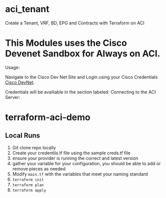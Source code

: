 # aci_tenant
Create a Tenant, VRF, BD, EPG and Contracts with Terraform on ACI

# This Modules uses the Cisco Devenet Sandbox for Always on ACI.

Usage:  

Navigate to the Cisco Dev Net Site and Login using your Cisco Credentials
[Cisco DevNet](https://https://devnetsandbox.cisco.com/RM/Topology/).

Credentials will be availiable in the section labeled:
Connecting to the ACI Server:

# terraform-aci-demo

## Local Runs
1. Git clone repo locally
2. Create your credentils.tf file using the sample creds.tf file
3. ensure your provider is running the correct and latest version
4. gather your variable for your configuration, you should be able to add or remove pieces as needed
5. Modify `main.tf` with the variables that meet your naming standard
6. `terraform init`
7. `terraform plan`
8. `terraform apply`

